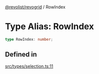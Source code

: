 [@revolist/revogrid](README.md) / RowIndex

# Type Alias: RowIndex

```ts
type RowIndex: number;
```

## Defined in

[src/types/selection.ts:11](https://github.com/revolist/revogrid/blob/b6cbd022f95d7e046d6bc88abeaf01a3bc067577/src/types/selection.ts#L11)
